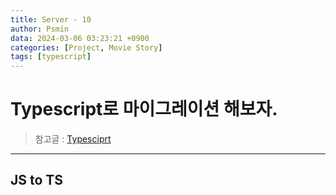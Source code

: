 ```yaml
---
title: Server - 10
author: Psmin
data: 2024-03-06 03:23:21 +0900
categories: [Project, Movie Story]
tags: [typescript]
---
```


# Typescript로 마이그레이션 해보자.

> 참고글 : [Typesciprt]()

---

## JS to TS
